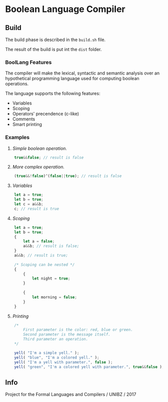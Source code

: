 # Boolean Language Compiler

## Build
The build phase is described in the `build.sh` file.

The result of the build is put int the `dist` folder.

### BoolLang Features

The compiler will make the lexical, syntactic and semantic analysis over an hypothetical programming language used for computing boolean operations.

The language supports the following features:

* Variables
* Scoping
* Operators' precendence (c-like)
* Comments
* Smart printing

### Examples

1. *Simple boolean operation.*
```typescript
    true&&false; // result is false
```

2. *More complex operation.*
```typescript
    (true&&!false)^(false||true); // result is false
```

3. *Variables*
```typescript
    let a = true;
    let b = true;
    let c = a&&b; 
    c; // result is true
```

4. *Scoping*
```typescript
    let a = true;
    let b = true;
    {
        let a = false;
        a&&b; // result is false;
    }
    a&&b; // result is true;
    
    /* Scoping can be nested */
    {
        {
            let night = true;
        }
        
        {
            let morning = false;
        }
    }
```

5. *Printing*
```typescript
    /* 
        First parameter is the color: red, blue or green.
        Second parameter is the message itself.
        Third parameter an operation.
    */

    yell( "I'm a simple yell." );
    yell( "blue", "I'm a colored yell." );
    yell( "I'm a yell with parameter.", false );
    yell( "green", "I'm a colored yell with parameter.", true&&false );
```

## Info
Project for the Formal Languages and Compilers  / UNIBZ / 2017

